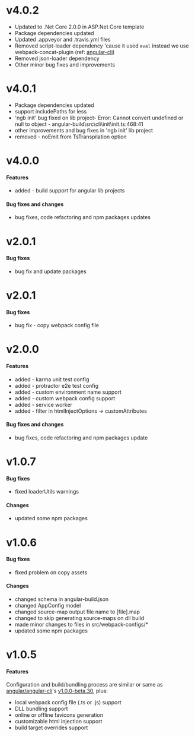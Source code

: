﻿# v4.0.2
- Updated to .Net Core 2.0.0 in ASP.Net Core template
- Package dependencies updated
- Updated .appveyor and .travis.yml files
- Removed script-loader dependency 'cause it used `eval` instead we use webpack-concat-plugin (ref: [angular-cli](https://github.com/angular/angular-cli/commit/e8f27f029ad89f963547d03afdc06c77550b9ee6))
- Removed json-loader dependency
- Other minor bug fixes and improvements

# v4.0.1
- Package dependencies updated
- support includePaths for less
- 'ngb init' bug fixed on lib project- Error: Cannot convert undefined or null to object - angular-build\src\cli\init\init.ts:468:41
- other improvements and bug fixes in 'ngb init' lib project
- removed - noEmit from TsTranspilation option

# v4.0.0
#### Features
- added - build support for angular lib projects

#### Bug fixes and changes
- bug fixes, code refactoring and npm packages updates  

# v2.0.1  
#### Bug fixes
- bug fix and update packages
  
# v2.0.1  
#### Bug fixes
- bug fix - copy webpack config file  
  
# v2.0.0  
#### Features  
- added - karma unit test config
- added - protractor e2e test config
- added - custom environment name support
- added - custom webpack config support
- added - service worker
- added - filter in htmlInjectOptions -> customAttributes
  
#### Bug fixes and changes  
- bug fixes, code refactoring and npm packages update  
  
# v1.0.7  
#### Bug fixes  
- fixed loaderUtils warnings  
  
#### Changes  
- updated some npm packages  
  
# v1.0.6  
#### Bug fixes  
- fixed problem on copy assets  
  
#### Changes  
- changed schema in angular-build.json
- changed AppConfig model
- changed source-map output file name to [file].map 
- changed to skip generating source-maps on dll build  
- made minor changes to files in src/webpack-configs/*
- updated some npm packages  
    
# v1.0.5  
#### Features  
Configuration and build/bundling process are similar or same as [angular/angular-cli](https://github.com/angular/angular-cli)'s [v1.0.0-beta.30](https://github.com/angular/angular-cli/releases/tag/v1.0.0-beta.30), plus:
- local webpack config file (.ts or .js) support  
- DLL bundling support  
- online or offline favicons generation  
- customizable html injection support  
- build target overrides support  